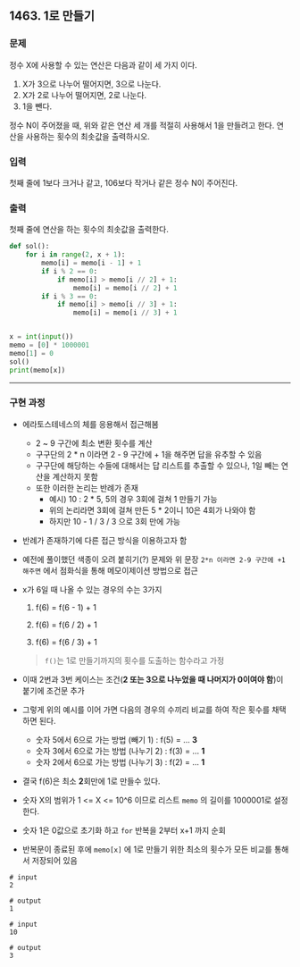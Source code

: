 ## 1463. 1로 만들기

### 문제

정수 X에 사용할 수 있는 연산은 다음과 같이 세 가지 이다.

1. X가 3으로 나누어 떨어지면, 3으로 나눈다.
2. X가 2로 나누어 떨어지면, 2로 나눈다.
3. 1을 뺀다.

정수 N이 주어졌을 때, 위와 같은 연산 세 개를 적절히 사용해서 1을 만들려고 한다. 연산을 사용하는 횟수의 최솟값을 출력하시오.

### 입력

첫째 줄에 1보다 크거나 같고, 106보다 작거나 같은 정수 N이 주어진다.

### 출력

첫째 줄에 연산을 하는 횟수의 최솟값을 출력한다.

```python
def sol():
    for i in range(2, x + 1):
        memo[i] = memo[i - 1] + 1
        if i % 2 == 0:
            if memo[i] > memo[i // 2] + 1:
                memo[i] = memo[i // 2] + 1
        if i % 3 == 0:
            if memo[i] > memo[i // 3] + 1:
                memo[i] = memo[i // 3] + 1


x = int(input())
memo = [0] * 1000001
memo[1] = 0
sol()
print(memo[x])
```

---

### 구현 과정

- 에라토스테네스의 체를 응용해서 접근해봄

  - 2 ~ 9 구간에 최소 변환 횟수를 계산
  - 구구단의 2 * n 이라면 2 - 9 구간에 + 1을 해주면 답을 유추할 수 있음
  - 구구단에 해당하는 수들에 대해서는 답 리스트를 추출할 수 있으나, 1일 빼는 연산을 계산하지 못함
  - 또한 이러한 논리는 반례가 존재
    - 예시) 10 : 2 * 5, 5의 경우 3회에 걸쳐 1 만들기 가능
    - 위의 논리라면 3회에 걸쳐 만든 5 * 2이니 10은 4회가 나와야 함
    - 하지만 10 - 1 / 3 / 3 으로 3회 만에 가능

- 반례가 존재하기에 다른 접근 방식을 이용하고자 함

- 예전에 풀이했던 색종이 오려 붙히기(?) 문제와 위 문장 `2*n 이라면 2-9 구간에 +1 해주면` 에서 점화식을 통해 메모이제이션 방법으로 접근

- x가 6일 때 나올 수 있는 경우의 수는 3가지

  1. f(6) = f(6 - 1) + 1

  2. f(6) = f(6 / 2) + 1
  3. f(6) = f(6 / 3) + 1

  > `f()`는 1로 만들기까지의 횟수를 도출하는 함수라고 가정

- 이때 2번과 3번 케이스는 조건(**2 또는 3으로 나누었을 때 나머지가 0이여야 함**)이 붙기에 조건문 추가

- 그렇게 위의 예시를 이어 가면 다음의 경우의 수끼리 비교를 하여 작은 횟수를 채택하면 된다.

  - 숫자 5에서 6으로 가는 방법 (빼기 1)     : f(5) = ... **3**
  - 숫자 3에서 6으로 가는 방법 (나누기 2) : f(3) = ... **1**
  - 숫자 2에서 6으로 가는 방법 (나누기 3) : f(2) = ... **1**

- 결국 f(6)은 최소 **2**회만에 1로 만들수 있다.



- 숫자 X의 범위가 1 <= X <= 10^6 이므로 리스트 `memo` 의 길이를 1000001로 설정한다.
- 숫자 1은 0값으로 초기화 하고 `for` 반복을 2부터 x+1 까지 순회
- 반복문이 종료된 후에 `memo[x]` 에 1로 만들기 위한 최소의 횟수가 모든 비교를 통해서 저장되어 있음



```
# input
2

# output
1
```

```
# input
10

# output
3
```


